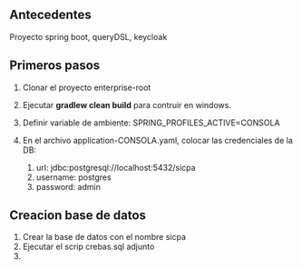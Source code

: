## Antecedentes
Proyecto spring boot, queryDSL, keycloak

## Primeros pasos
1. Clonar el proyecto enterprise-root
2. Ejecutar **gradlew clean build** para contruir en windows.
3. Definir variable de ambiente: SPRING_PROFILES_ACTIVE=CONSOLA
4. En el archivo application-CONSOLA.yaml, colocar las credenciales de la DB: 

   1. url: jdbc:postgresql://localhost:5432/sicpa
   2. username: postgres
   3. password: admin
   
## Creacion base de datos
1. Crear la base de datos con el nombre sicpa
2. Ejecutar el scrip crebas.sql adjunto
3. 


